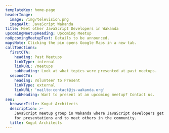 ```yaml
---
templateKey: home-page
headerImage:
  image: /img/television.png
  imageAlt: JavaScript Wakanda
title: Meet other JavaScript Developers in Wakanda
upcomingMeetupHeading: Upcoming Meetup
noUpcomingMeetupText: Details to be announced.
mapsNote: Clicking the pin opens Google Maps in a new tab.
callToActions:
  firstCTA:
    heading: Past Meetups
    linkType: internal
    linkURL: /meetups
    subHeading: Look at what topics were presented at past meetups.
  secondCTA:
    heading: Volunteer to Present
    linkType: external
    linkURL: 'mailto:contact@js-wakanda.org'
    subHeading: Want to present at an upcoming meetup? Contact us.
seo:
  browserTitle: Kogut Architects
  description: >-
    JavaScript meetup group in Wakanda where JavaScript developers get together
    for presentations and to meet others in the community.
  title: Kogut Architects
---
```


